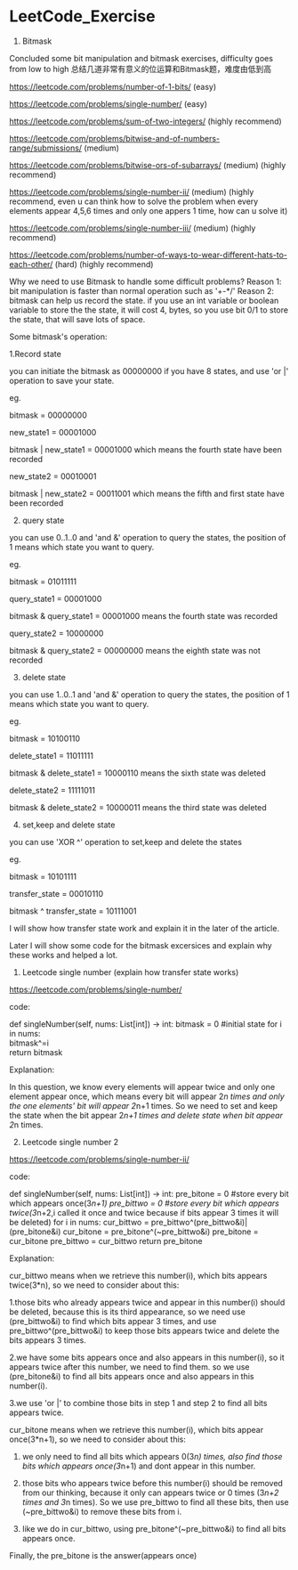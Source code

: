 # LeetCode_Exercise
1. Bitmask

Concluded some bit manipulation and bitmask exercises, difficulty goes from low to high
总结几道非常有意义的位运算和Bitmask题，难度由低到高


https://leetcode.com/problems/number-of-1-bits/ (easy)

https://leetcode.com/problems/single-number/ (easy)

https://leetcode.com/problems/sum-of-two-integers/ (highly recommend)

https://leetcode.com/problems/bitwise-and-of-numbers-range/submissions/ (medium)

https://leetcode.com/problems/bitwise-ors-of-subarrays/ (medium) (highly recommend)

https://leetcode.com/problems/single-number-ii/ (medium) (highly recommend, even u can think how to solve the problem when every elements appear 4,5,6 times and only one appers 1 time, how can u solve it)

https://leetcode.com/problems/single-number-iii/ (medium) (highly recommend)

https://leetcode.com/problems/number-of-ways-to-wear-different-hats-to-each-other/ (hard) (highly recommend)


Why we need to use Bitmask to handle some difficult problems?
Reason 1: bit manipulation is faster than normal operation such as '+-*/'
Reason 2: bitmask can help us record the state. if you use an int variable or boolean variable to store the the state, it will cost 4, bytes, so you use bit 0/1 to store the state, that will save lots of space.


Some bitmask's operation:

1.Record state

you can initiate the bitmask as 00000000 if you have 8 states, and use 'or |' operation to save your state.

eg.

bitmask = 00000000

new_state1 = 00001000

bitmask | new_state1 = 00001000 which means the fourth state have been recorded

new_state2 = 00010001

bitmask | new_state2 = 00011001 which means the fifth and first state have been recorded

2. query state

you can use 0..1..0 and 'and &' operation to query the states, the position of 1 means which state you want to query.

eg.

bitmask = 01011111

query_state1 = 00001000

bitmask & query_state1 = 00001000 means the fourth state was recorded

query_state2 = 10000000

bitmask & query_state2 = 00000000 means the eighth state was not recorded


3. delete state

you can use 1..0..1 and 'and &' operation to query the states, the position of 1 means which state you want to query.

eg.

bitmask = 10100110

delete_state1 = 11011111

bitmask & delete_state1 = 10000110 means the sixth state was deleted

delete_state2 = 11111011

bitmask & delete_state2 = 10000011 means the third state was deleted


4. set,keep and delete state

you can use 'XOR ^' operation to set,keep and delete the states

eg.

bitmask = 10101111

transfer_state = 00010110

bitmask ^ transfer_state = 10111001


I will show how transfer state work and explain it in the later of the article.

Later I will show some code for the bitmask excersices and explain why these works and helped a lot.

1. Leetcode single number (explain how transfer state works)

https://leetcode.com/problems/single-number/

code:

  def singleNumber(self, nums: List[int]) -> int:
        bitmask = 0                  #initial state
        for i in nums:               
            bitmask^=i               
        return bitmask
          
Explanation:

In this question, we know every elements will appear twice and only one element appear once, which means every bit will appear 2*n times
and only the one elements' bit will appear 2*n+1 times. So we need to set and keep the state when the bit appear 2*n+1 times and delete
state when bit appear 2*n times.

2. Leetcode single number 2

https://leetcode.com/problems/single-number-ii/

code:

  def singleNumber(self, nums: List[int]) -> int:
        pre_bitone = 0   #store every bit which appears once(3*n+1)
        pre_bittwo = 0   #store every bit which appears twice(3*n+2,i called it once and twice because if bits appear 3 times it will be deleted)
        for i in nums:
            cur_bittwo = pre_bittwo^(pre_bittwo&i)|(pre_bitone&i)
            cur_bitone = pre_bitone^(~pre_bittwo&i)
            pre_bitone = cur_bitone
            pre_bittwo = cur_bittwo
        return pre_bitone

Explanation:

cur_bittwo means when we retrieve this number(i), which bits appears twice(3*n), so we need to consider about this: 

1.those bits who already appears twice and appear in this number(i) should be deleted, because this is its third appearance, so we need use (pre_bittwo&i) to find which bits appear 3 times, and use pre_bittwo^(pre_bittwo&i) to keep those bits appears twice and delete the bits appears 3 times. 

2.we have some bits appears once and also appears in this number(i), so it appears twice after this number, we need to find them. so we use (pre_bitone&i) to find all bits appears once and also appears in this number(i). 

3.we use 'or |' to combine those bits in step 1 and step 2 to find all bits appears twice.

cur_bitone means when we retrieve this number(i), which bits appear once(3*n+1), so we need to consider about this:

1. we only need to find all bits which appears 0(3*n) times, also find those bits which appears once(3*n+1) and dont appear in this number. 

2. those bits who appears twice before this number(i) should be removed from our thinking, because it only can appears twice or 0 times
(3*n+2 times and 3*n times). So we use pre_bittwo to find all these bits, then use (~pre_bittwo&i) to remove these bits from i.

3. like we do in cur_bittwo, using pre_bitone^(~pre_bittwo&i) to find all bits appears once.

Finally, the pre_bitone is the answer(appears once)

